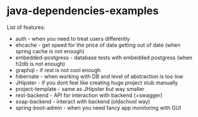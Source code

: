 # java-dependencies-examples
List of features:
* auth - when you need to treat users differently
* ehcache - get speed for the price of data getting out of date (when spring cache is not enough)
* embedded-postgress - database tests with embedded postgress (when h2db is not enough)
* graphql - if rest is not cool enough
* hibernate - when working with DB and level of abstraction is too low
* JHipster - if you dont feel like creating huge project stub manually
* project-template - same as JHipster but way smaller
* rest-backend - API for interaction with backend (+swagger)
* soap-backend - interact with backend (oldschool way)
* spring-boot-admin - when you need fancy app monitoring with GUI
